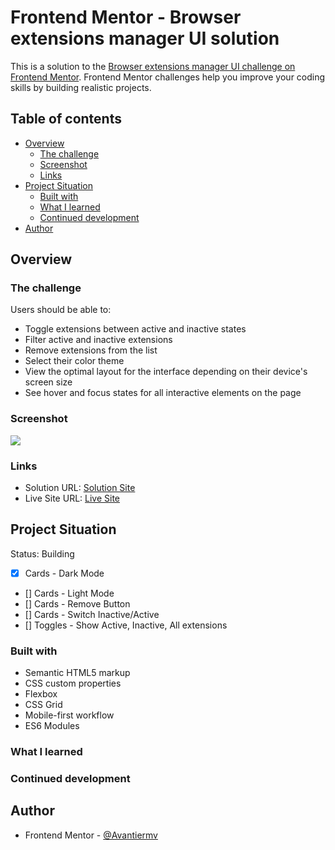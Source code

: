 # Frontend Mentor - Browser extensions manager UI solution

This is a solution to the [Browser extensions manager UI challenge on Frontend Mentor](https://www.frontendmentor.io/challenges/browser-extension-manager-ui-yNZnOfsMAp). Frontend Mentor challenges help you improve your coding skills by building realistic projects. 

## Table of contents

- [Overview](#overview)
  - [The challenge](#the-challenge)
  - [Screenshot](#screenshot)
  - [Links](#links)
- [Project Situation](#project-situation)
  - [Built with](#built-with)
  - [What I learned](#what-i-learned)
  - [Continued development](#continued-development)
- [Author](#author)

## Overview

### The challenge

Users should be able to:

- Toggle extensions between active and inactive states
- Filter active and inactive extensions
- Remove extensions from the list
- Select their color theme
- View the optimal layout for the interface depending on their device's screen size
- See hover and focus states for all interactive elements on the page

### Screenshot

![](./screenshot.jpg)

### Links

- Solution URL: [Solution Site](https://github.com/Avantiermv/browser-extensions-manager-ui-main)
- Live Site URL: [Live Site](https://avantiermv.github.io/browser-extensions-manager-ui-main/)

## Project Situation 
Status: Building

- [x] Cards - Dark Mode
- [] Cards - Light Mode
- [] Cards - Remove Button
- [] Cards - Switch Inactive/Active
- [] Toggles - Show Active, Inactive, All extensions

### Built with

- Semantic HTML5 markup
- CSS custom properties
- Flexbox
- CSS Grid
- Mobile-first workflow
- ES6 Modules 

### What I learned


### Continued development


## Author

- Frontend Mentor - [@Avantiermv](https://www.frontendmentor.io/profile/Avantiermv)


